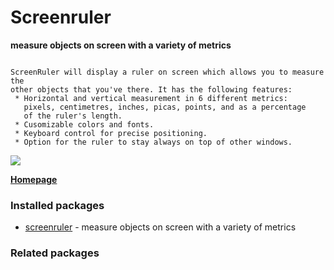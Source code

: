 # Screenruler

__measure objects on screen with a variety of metrics__

```

ScreenRuler will display a ruler on screen which allows you to measure the
other objects that you've there. It has the following features:
 * Horizontal and vertical measurement in 6 different metrics:
   pixels, centimetres, inches, picas, points, and as a percentage
   of the ruler's length.
 * Cusomizable colors and fonts.
 * Keyboard control for precise positioning.
 * Option for the ruler to stay always on top of other windows.

```

![](https://screenshots.debian.net/thumbnail/screenruler/)


 **[Homepage](http://gnomecoder.wordpress.com/screenruler/)**

### Installed packages

* [screenruler](https://packages.debian.org/jessie/screenruler) - measure objects on screen with a variety of metrics

### Related packages

<sub>  </sub>
